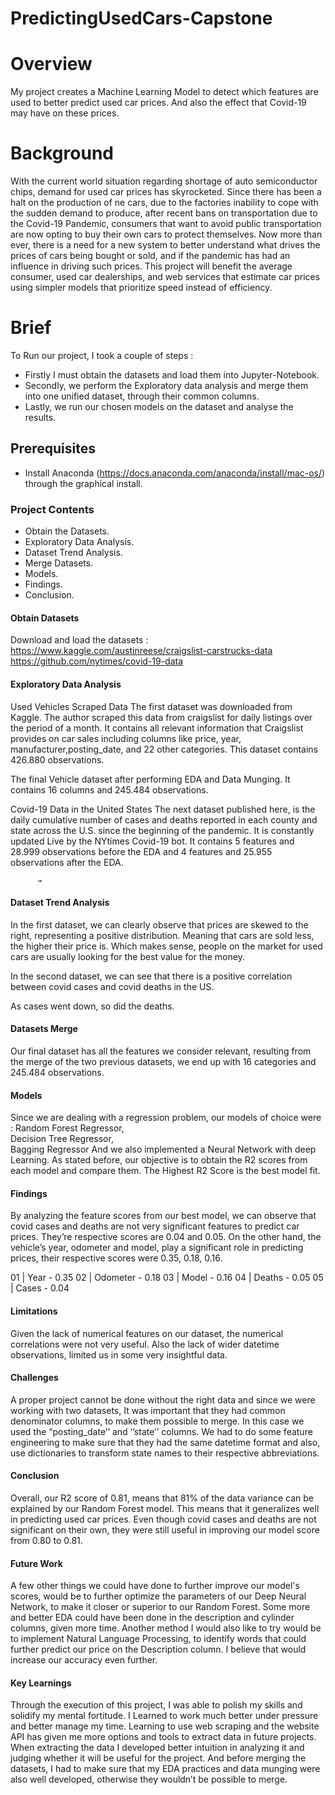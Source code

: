 # PredictingUsedCars-Capstone
# Overview
My project creates a Machine Learning Model to detect which features are used to better predict used car prices. And also the effect that Covid-19 may have on these prices.

# Background
With the current world situation regarding shortage of auto semiconductor chips, demand for used car prices has skyrocketed. Since there has been a halt on the production of ne cars, due to the factories inability to cope with the sudden demand to produce, after recent bans on transportation due to the Covid-19 Pandemic, consumers that want to avoid public transportation are now opting to buy their own cars to protect themselves. Now more than ever, there is a need for a new system to better understand what drives the prices of cars being bought or sold, and if the pandemic has had an influence in driving such prices. This project will benefit the average consumer, used car dealerships, and web services that estimate car prices using simpler models that prioritize speed instead of efficiency.


# Brief
To Run our project, I took a couple of steps :
- Firstly I must obtain the datasets and load them into Jupyter-Notebook.
- Secondly, we perform the Exploratory data analysis and merge them into one unified dataset, through their common columns.
- Lastly, we run our chosen models on the dataset and analyse the results.



## Prerequisites
* Install Anaconda (https://docs.anaconda.com/anaconda/install/mac-os/) through the graphical install.

### Project Contents
- Obtain the Datasets. 
- Exploratory Data Analysis.
- Dataset Trend Analysis.
- Merge Datasets.
- Models.
- Findings.
- Conclusion.

#### Obtain Datasets
Download and load the datasets : 
https://www.kaggle.com/austinreese/craigslist-carstrucks-data
https://github.com/nytimes/covid-19-data


#### Exploratory Data Analysis
Used Vehicles Scraped Data
The first dataset was downloaded from Kaggle. The author scraped this data from craigslist for daily listings over the period of a month. It contains all relevant information that Craigslist provides on car sales including columns like price, year, manufacturer,posting_date, and 22 other categories.
This dataset contains 426.880 observations.


The final Vehicle dataset after performing EDA and Data Munging. 
It contains 16 columns and 245.484 observations.




Covid-19 Data in the United States
The next dataset published here, is the daily cumulative number of cases and deaths reported in each county and state across the U.S. since the beginning of the pandemic.
It is constantly updated Live by the NYtimes Covid-19 bot.
It contains 5 features and 28.999 observations before the EDA and 4 features and 25.955 observations after the EDA.
    



          →





#### Dataset Trend Analysis
In the first dataset, we can clearly observe that prices are skewed to the right, representing a positive distribution. Meaning that cars are sold less, the higher their price is. Which makes sense, people on the market for used cars are usually looking for the best value for the money.







In the second dataset, we can see that there is a positive correlation between covid cases and covid deaths in the US. 

As cases went down, so did the deaths. 







#### Datasets Merge
Our final dataset has all the features we consider relevant, resulting from the merge of the two previous datasets, we end up with 16 categories and 245.484 observations.


#### Models
Since we are dealing with a regression problem, our models of choice were : 
Random Forest Regressor,  
Decision Tree Regressor,  
Bagging Regressor 
And we also implemented a Neural Network with deep Learning. 
As stated before, our objective is to obtain the R2 scores from each model and compare them. The Highest R2 Score is the best model fit.





#### Findings
By analyzing the feature scores from our best model, we can observe that covid cases and deaths are not very significant features to predict car prices.  They’re respective scores are 0.04 and 0.05. 
On the other hand, the vehicle’s year, odometer and model, play a significant role in predicting prices, their respective scores were 0.35, 0.18, 0.16.

01    |    Year - 0.35
02    |    Odometer - 0.18
03    |    Model - 0.16
04    |    Deaths - 0.05
05    |    Cases - 0.04






#### Limitations
Given the lack of numerical features on our dataset, the numerical correlations were not very useful. Also the lack of wider datetime observations, limited us in some very insightful data. 

#### Challenges
A proper project cannot be done without the right data and since we were working with two datasets, It was important that they had common denominator columns, to make them possible to merge. In this case we used the “posting_date’’ and ‘’state’’ columns. We had to do some feature engineering to make sure that they had the same datetime format and also, use dictionaries to transform state names to their respective abbreviations.



#### Conclusion
Overall, our R2 score of 0.81, means that 81% of the data variance can be explained by our Random Forest model. This means that it generalizes well in predicting used car prices. Even though covid cases and deaths are not significant on their own, they were still useful in improving our model score from 0.80 to 0.81.







#### Future Work
A few other things we could have done to further improve our model's scores, would be to further optimize the parameters of our Deep Neural Network, to make it closer or superior to our Random Forest. Some more and better EDA could have been done in the description and cylinder columns, given more time. Another method I would also like to try would be to implement Natural Language Processing, to identify words that could further predict our price on the Description column. I believe that would increase our accuracy even further.   
#### Key Learnings
Through the execution of this project, I was able to polish my skills and solidify my mental fortitude. 
I Learned to work much better under pressure and better manage my time. Learning to use web scraping and the website API has given me more options and tools to extract data in future projects. When extracting the data I developed better intuition in analyzing it and judging whether it will be useful for the project. And before merging the datasets, I had to make sure that my EDA practices and data munging were also well developed, otherwise they wouldn’t be possible to merge.
